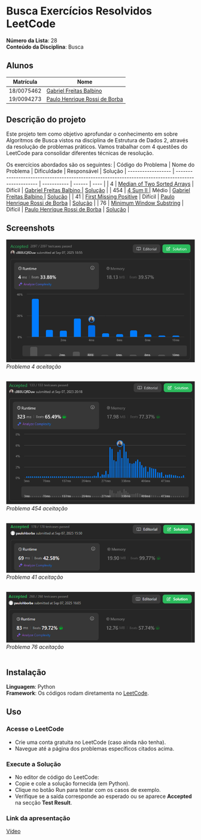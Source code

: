# Busca Exercícios Resolvidos LeetCode

**Número da Lista**: 28<br>
**Conteúdo da Disciplina**: Busca<br>

## Alunos  
| Matrícula | Nome |  
|-----------------------|---------------------|  
| 18/0075462 | [Gabriel Freitas Balbino](https://github.com/gabrielfreitass1) |  
| 19/0094273 | [Paulo Henrique Rossi de Borba](https://github.com/paulohborba) |

## Descrição do projeto
Este projeto tem como objetivo aprofundar o conhecimento em sobre Algoritmos de Busca vistos na disciplina de Estrutura de Dados 2, através da resolução de problemas práticos. Vamos trabalhar com 4 questões do LeetCode para consolidar diferentes técnicas de resolução.

Os exercícios abordados são os seguintes:
| Código do Problema | Nome do Problema                                                                                   | Dificuldade |   Responsável | Solução
| ------------------ | -------------------------------------------------------------------------------------------------- | ----------- | ------ | ---- |
| 4 | [Median of Two Sorted Arrays](https://github.com/EDAII/Busca_LeetCode_GFPB/blob/master/Problemas_Gabriel/problema4.md)               | Difícil     | [Gabriel Freitas Balbino ](https://github.com/gabrielfreitass1 ) | [Solução](https://github.com/EDAII/Busca_LeetCode_GFPB/blob/master/Problemas_Gabriel/problema4.py) |
| 454  | [4 Sum II ](https://github.com/EDAII/Busca_LeetCode_GFPB/blob/master/Problemas_Gabriel/problema454.md)               | Médio        | [Gabriel Freitas Balbino ](https://github.com/gabrielfreitass1 ) | [Solução](https://github.com/EDAII/Busca_LeetCode_GFPB/blob/master/Problemas_Gabriel/problema454.py) |
| 41 | [First Missing Positive](https://github.com/EDAII/Busca_LeetCode_GFPB/blob/41576684e3d72e00c0f75184e2bb2441f9d1b04b/Problemas_Paulo/problema41.md) | Difícil | [Paulo Henrique Rossi de Borba](https://github.com/paulohborba) | [Solução](https://github.com/EDAII/Busca_LeetCode_GFPB/blob/41576684e3d72e00c0f75184e2bb2441f9d1b04b/Problemas_Paulo/problema41.py) |
| 76 | [Minimum Window Substring](https://github.com/EDAII/Busca_LeetCode_GFPB/blob/41576684e3d72e00c0f75184e2bb2441f9d1b04b/Problemas_Paulo/problema76.md) | Difícil | [Paulo Henrique Rossi de Borba](https://github.com/paulohborba) | [Solução](https://github.com/EDAII/Busca_LeetCode_GFPB/blob/41576684e3d72e00c0f75184e2bb2441f9d1b04b/Problemas_Paulo/problema76.py)  |

## Screenshots
![Problema 4](https://github.com/EDAII/Busca_LeetCode_GFPB/blob/master/Problemas_Gabriel/img/img4.png?raw=true) <br>
*Problema 4 aceitação* <br> <br>

![Problema 454](https://github.com/EDAII/Busca_LeetCode_GFPB/blob/master/Problemas_Gabriel/img/img454.png?raw=true) <br>
*Problema 454 aceitação* <br><br>

![Problema 41](https://github.com/EDAII/Busca_LeetCode_GFPB/blob/41576684e3d72e00c0f75184e2bb2441f9d1b04b/Problemas_Paulo/img41.png) <br>
*Problema 41 aceitação* <br> <br>

![Problema 76](https://github.com/EDAII/Busca_LeetCode_GFPB/blob/41576684e3d72e00c0f75184e2bb2441f9d1b04b/Problemas_Paulo/img76.png) <br>
*Problema 76 aceitação* <br> <br>

## Instalação 
**Linguagem**: Python<br>
**Framework**: Os códigos rodam diretamenta no [LeetCode](https://leetcode.com/).<br>

## Uso 
### Acesse o LeetCode
- Crie uma conta gratuita no LeetCode (caso ainda não tenha).
- Navegue até a página dos problemas específicos citados acima.

### Execute a Solução
- No editor de código do LeetCode:
- Copie e cole a solução fornecida (em Python).
- Clique no botão Run para testar com os casos de exemplo.
- Verifique se a saída corresponde ao esperado ou se aparece **Accepted** na secção **Test Result**.

### Link da apresentação
[Vídeo](https://drive.google.com/file/d/10KQpBnW2tiG4GYdMBvvHbcjcvC0whlEc/view?usp=sharing) 
